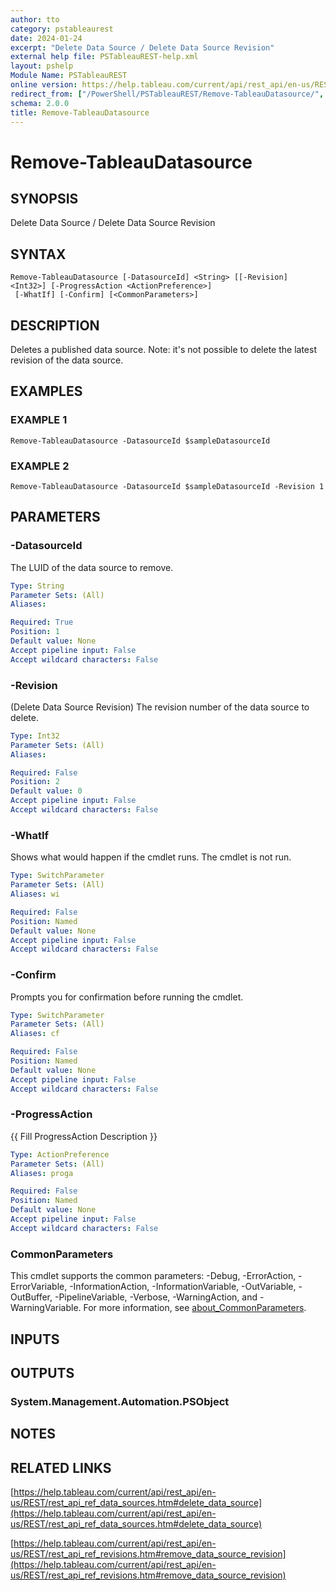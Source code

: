 ```yaml
---
author: tto
category: pstableaurest
date: 2024-01-24
excerpt: "Delete Data Source / Delete Data Source Revision"
external help file: PSTableauREST-help.xml
layout: pshelp
Module Name: PSTableauREST
online version: https://help.tableau.com/current/api/rest_api/en-us/REST/rest_api_ref_data_sources.htm#delete_data_source
redirect_from: ["/PowerShell/PSTableauREST/Remove-TableauDatasource/", "/PowerShell/PSTableauREST/remove-tableaudatasource/", "/PowerShell/remove-tableaudatasource/"]
schema: 2.0.0
title: Remove-TableauDatasource
---
```


# Remove-TableauDatasource

## SYNOPSIS
Delete Data Source / Delete Data Source Revision

## SYNTAX

```
Remove-TableauDatasource [-DatasourceId] <String> [[-Revision] <Int32>] [-ProgressAction <ActionPreference>]
 [-WhatIf] [-Confirm] [<CommonParameters>]
```

## DESCRIPTION
Deletes a published data source.
Note: it's not possible to delete the latest revision of the data source.

## EXAMPLES

### EXAMPLE 1
```
Remove-TableauDatasource -DatasourceId $sampleDatasourceId
```

### EXAMPLE 2
```
Remove-TableauDatasource -DatasourceId $sampleDatasourceId -Revision 1
```

## PARAMETERS

### -DatasourceId
The LUID of the data source to remove.

```yaml
Type: String
Parameter Sets: (All)
Aliases:

Required: True
Position: 1
Default value: None
Accept pipeline input: False
Accept wildcard characters: False
```

### -Revision
(Delete Data Source Revision) The revision number of the data source to delete.

```yaml
Type: Int32
Parameter Sets: (All)
Aliases:

Required: False
Position: 2
Default value: 0
Accept pipeline input: False
Accept wildcard characters: False
```

### -WhatIf
Shows what would happen if the cmdlet runs.
The cmdlet is not run.

```yaml
Type: SwitchParameter
Parameter Sets: (All)
Aliases: wi

Required: False
Position: Named
Default value: None
Accept pipeline input: False
Accept wildcard characters: False
```

### -Confirm
Prompts you for confirmation before running the cmdlet.

```yaml
Type: SwitchParameter
Parameter Sets: (All)
Aliases: cf

Required: False
Position: Named
Default value: None
Accept pipeline input: False
Accept wildcard characters: False
```

### -ProgressAction
{{ Fill ProgressAction Description }}

```yaml
Type: ActionPreference
Parameter Sets: (All)
Aliases: proga

Required: False
Position: Named
Default value: None
Accept pipeline input: False
Accept wildcard characters: False
```

### CommonParameters
This cmdlet supports the common parameters: -Debug, -ErrorAction, -ErrorVariable, -InformationAction, -InformationVariable, -OutVariable, -OutBuffer, -PipelineVariable, -Verbose, -WarningAction, and -WarningVariable. For more information, see [about_CommonParameters](http://go.microsoft.com/fwlink/?LinkID=113216).

## INPUTS

## OUTPUTS

### System.Management.Automation.PSObject
## NOTES

## RELATED LINKS

[https://help.tableau.com/current/api/rest_api/en-us/REST/rest_api_ref_data_sources.htm#delete_data_source](https://help.tableau.com/current/api/rest_api/en-us/REST/rest_api_ref_data_sources.htm#delete_data_source)

[https://help.tableau.com/current/api/rest_api/en-us/REST/rest_api_ref_revisions.htm#remove_data_source_revision](https://help.tableau.com/current/api/rest_api/en-us/REST/rest_api_ref_revisions.htm#remove_data_source_revision)

